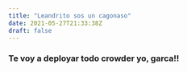 ```yaml
---
title: "Leandrito sos un cagonaso"
date: 2021-05-27T21:33:38Z
draft: false
---
```


### Te voy a deployar todo crowder yo, garca!!
